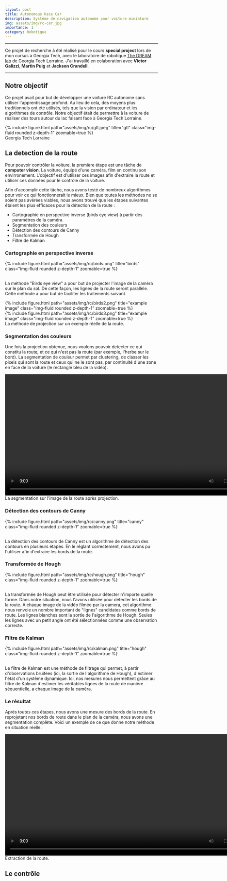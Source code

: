 ```yaml
---
layout: post
title: Autonomous Race Car
description: Système de navigation autonome pour voiture miniature
img: assets/img/rc-car.jpg
importance: 1
category: Robotique
---
```


***
Ce projet de recherche à été réalisé pour le cours **special project** lors de mon cursus à Georgia Tech, avec le laboratoire de robotique [The DREAM lab](https://dream.georgiatech-metz.fr) de Georgia Tech Lorraine. 
J'ai travaillé en colaboration avec **Victor Galizzi**, **Martin Puig** et **Jackson Crandell**.

***

## Notre objectif

Ce projet avait pour but de développer une voiture RC autonome sans utiliser l'apprentissage profond. Au lieu de cela, des moyens plus traditionnels ont été utilisés, tels que la vision par ordinateur et les algorithmes de contrôle. 
Notre objectif était de permettre à la voiture de réaliser des tours autour du lac faisant face à Georgia Tech Lorraine.


<div class="row">
    <div class="col-sm mt-3 mt-md-0">
        {% include figure.html path="assets/img/rc/gtl.jpeg" title="gtl" class="img-fluid rounded z-depth-1" zoomable=true %}
    </div>
</div>
<div class="caption">
    Georgia Tech Lorraine
</div>


## La detection de la route 

Pour pouvoir contrôler la voiture, la première étape est une tâche de **computer vision**. La voiture, équipé d'une caméra, film en continu son envirronement. L'objectif est d'utiliser ces images afin d'extraire la route et utiliser ces données pour le contrôle de la voiture.

Afin d'accomplir cette tâche, nous avons testé de nombreux algorithmes pour voir ce qui fonctionnerait le mieux. Bien que toutes les méthodes ne se soient pas avérées viables, nous avons trouvé que les étapes suivantes étaient les plus efficaces pour la détection de la route : 
- Cartographie en perspective inverse (birds eye view) à partir des paramètres de la caméra.
- Segmentation des couleurs
- Détection des contours de Canny
- Transformée de Hough
- Filtre de Kalman

### Cartographie en perspective inverse


<div class="row justify-content-sm-center">
    <div class="col-sm-8 mt-3 mt-md-0">
        {% include figure.html path="assets/img/rc/birds.png" title="birds" class="img-fluid rounded z-depth-1" zoomable=true %}
    </div>
    <div class="col-sm-4 mt-3 mt-md-0">
        <p> <br> La méthode "Birds eye view" a pour but de projecter l'image de la caméra sur le plan du sol. De cette façon, les lignes de la route seront parallèle. Cette méthode a pour but de faciliter les traitements suivant.  </p>
    </div>
</div>

<div class="row mt-3">
    <div class="col-sm mt-3 mt-md-0">
        {% include figure.html path="assets/img/rc/birds2.png" title="example image" class="img-fluid rounded z-depth-1" zoomable=true %}
    </div>
    <div class="col-sm mt-3 mt-md-0">
        {% include figure.html path="assets/img/rc/birds3.png" title="example image" class="img-fluid rounded z-depth-1" zoomable=true %}
    </div>
</div>

<div class="caption">
    La méthode de projection sur un exemple réelle de la route.
</div>



### Segmentation des couleurs

Une fois la projection obtenue, nous voulons pouvoir detecter ce qui constitu la route, et ce qui n'est pas la route (par exemple, l'herbe sur le bord). La segmentation de couleur permet par clustering, de classer les pixels qui sont la route et ceux qui ne le sont pas, par continuité d'une zone en face de la voiture (le rectangle bleu de la vidéo).

<div class="row">
    <div class="col-sm mt-3 mt-md-0">
        <video controls width="800">
            <source src="/assets/img/rc/seg.mp4" type="video/mp4">
        </video>
    </div>
</div>
<div class="caption">
    La segmentation sur l'image de la route après projection.
</div>

### Détection des contours de Canny

<div class="row justify-content-sm-center">
    <div class="col-sm-8 mt-3 mt-md-0">
        {% include figure.html path="assets/img/rc/canny.png" title="canny" class="img-fluid rounded z-depth-1" zoomable=true %}
    </div>
    <div class="col-sm-4 mt-3 mt-md-0">
        <p> <br> 
        La détection des contours de Canny est un algorithme de détection des contours en plusieurs étapes. En le réglant correctement, nous avons pu l'utiliser afin d'extraire les bords de la route.  </p>
    </div>
</div>




### Transformée de Hough



<div class="row justify-content-sm-center">
    <div class="col-sm-8 mt-3 mt-md-0">
        {% include figure.html path="assets/img/rc/hough.png" title="hough" class="img-fluid rounded z-depth-1" zoomable=true %}
    </div>
    <div class="col-sm-4 mt-3 mt-md-0">
        <p> <br> 
        La transformée de Hough peut être utilisée pour détecter n'importe quelle forme. Dans notre situation, nous l'avons utilisée pour détecter les bords de la route. A chaque image de la vidéo filmée par la camera, cet algorithme nous renvoie un nombre important de "lignes" candidates comme bords de route. Les lignes blanches sont la sortie de l'algorithme de Hough. Seules les lignes avec un petit angle ont été sélectionnées comme une observation correcte.</p>
    </div>
</div>


### Filtre de Kalman


<div class="row justify-content-sm-center">
    <div class="col-sm-8 mt-3 mt-md-0">
        {% include figure.html path="assets/img/rc/kalman.png" title="hough" class="img-fluid rounded z-depth-1" zoomable=true %}
    </div>
    <div class="col-sm-4 mt-3 mt-md-0">
        <p> <br> 
        Le filtre de Kalman est une méthode de filtrage qui permet, à partir d'observations bruitées (ici, la sortie de l'algorithme de Hough), d'estimer l'état d'un système dynamique. Ici, nos mesures nous permettent grâce au filtre de Kalman d'estimer les véritables lignes de la route de manière séquentielle, a chaque image de la caméra.</p>
    </div>
</div>

### Le résultat

Après toutes ces étapes, nous avons une mesure des bords de la route. En reprojetant nos bords de route dans le plan de la caméra, nous avons une segmentation complète. Voici un exemple de ce que donne notre méthode en situation réelle.


<div class="row">
    <div class="col-sm mt-3 mt-md-0">
        <video controls width="800">
            <source src="/assets/img/rc/kalman.mp4" type="video/mp4">
        </video>
    </div>
</div>
<div class="caption">
    Extraction de la route.
</div>


## Le contrôle

<br/><br/>
<br/><br/>
<br/><br/>
